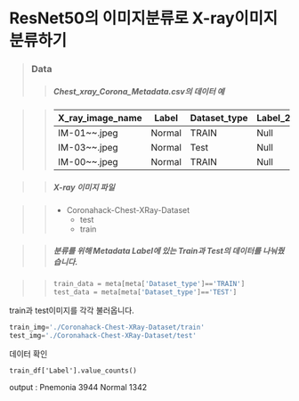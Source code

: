 ResNet50의 이미지분류로 X-ray이미지 분류하기
=============
> ### Data 
> > ##### Chest_xray_Corona_Metadata.csv의 데이터 예

> > X_ray_image_name|Label|Dataset_type|Label_2_Virus_category|Label_1_Virus_category
>> ---|---|---|---|---|
>> IM-01~~.jpeg|Normal|TRAIN|Null|bacteria
>> IM-03~~.jpeg|Normal|Test|Null|virus
>> IM-00~~.jpeg|Normal|TRAIN|Null|Covid-19

>> ##### X-ray 이미지 파일

>> * Coronahack-Chest-XRay-Dataset
>>   * test
>>   * train


>> ##### 분류를 위해 Metadata Label에 있는 Train과 Test의 데이터를 나눠줬습니다.

>> ```python
>> train_data = meta[meta['Dataset_type']=='TRAIN']
>> test_data = meta[meta['Dataset_type']=='TEST']
>> ```

train과 test이미지를 각각 불러옵니다.

```python
train_img='./Coronahack-Chest-XRay-Dataset/train'
test_img='./Coronahack-Chest-XRay-Dataset/test'
```

데이터 확인
```
train_df['Label'].value_counts()
```
output : 
Pnemonia    3944
Normal      1342
